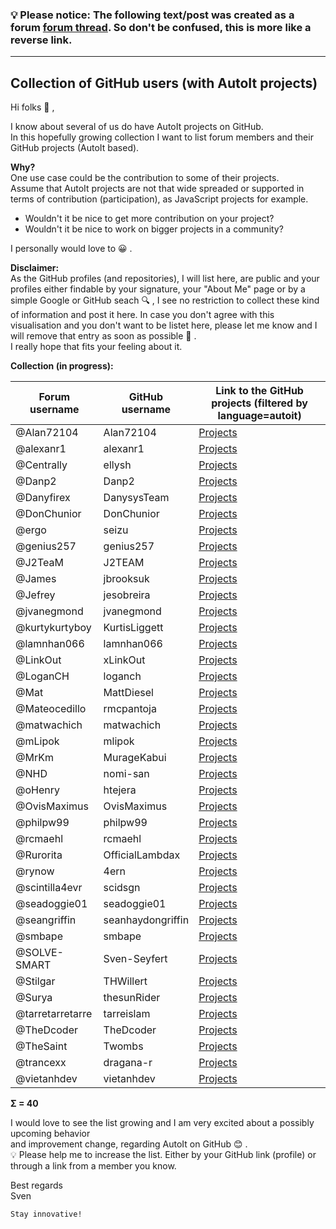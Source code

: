 ### 💡 Please notice: The following text/post was created as a forum [forum thread](https://www.autoitscript.com/forum/topic/209411-collection-of-github-users-with-autoit-projects). So don't be confused, this is more like a reverse link.

---

## Collection of GitHub users (with AutoIt projects)

Hi folks 👋 ,

I know about several of us do have AutoIt projects on GitHub.<br>
In this hopefully growing collection I want to list forum members and their GitHub projects (AutoIt based).

**Why?**<br>
One use case could be the contribution to some of their projects.<br>
Assume that AutoIt projects are not that wide spreaded or supported in terms of contribution (participation), as JavaScript projects for example.

- Wouldn't it be nice to get more contribution on your project?
- Wouldn't it be nice to work on bigger projects in a community?

I personally would love to 😀 .

**Disclaimer:**<br>
As the GitHub profiles (and repositories), I will list here, are public and your profiles either findable by your signature, your "About Me" page or by a simple Google or GitHub seach 🔍 , I see no restriction to collect these kind of information and post it here. In case you don't agree with this visualisation and you don't want to be listet here, please let me know and I will remove that entry as soon as possible 🤝 .<br>
I really hope that fits your feeling about it.

**Collection (in progress):**

| Forum username   | GitHub username   | Link to the GitHub projects (filtered by language=autoit)                                        |
| ---              | ---               | ---                                                                                              |
| @Alan72104       | Alan72104         | [Projects](https://github.com/Alan72104?tab=repositories&q=&type=&language=autoit&sort=)         |
| @alexanr1        | alexanr1          | [Projects](https://github.com/alexanr1?tab=repositories&q=&type=&language=autoit&sort=)          |
| @Centrally       | ellysh            | [Projects](https://github.com/ellysh?tab=repositories&q=&type=&language=autoit&sort=)            |
| @Danp2           | Danp2             | [Projects](https://github.com/Danp2?tab=repositories&q=&type=&language=autoit&sort=)             |
| @Danyfirex       | DanysysTeam       | [Projects](https://github.com/orgs/DanysysTeam/repositories?q=&type=all&language=autoit&sort=)   |
| @DonChunior      | DonChunior        | [Projects](https://github.com/DonChunior?tab=repositories&q=&type=&language=autoit&sort=)        |
| @ergo            | seizu             | [Projects](https://github.com/seizu?tab=repositories&q=&type=&language=autoit&sort=)             |
| @genius257       | genius257         | [Projects](https://github.com/genius257?tab=repositories&q=&type=&language=autoit&sort=)         |
| @J2TeaM          | J2TEAM            | [Projects](https://github.com/J2TEAM?tab=repositories&q=&type=&language=autoit&sort=)            |
| @James           | jbrooksuk         | [Projects](https://github.com/jbrooksuk?tab=repositories&q=&type=&language=autoit&sort=)         |
| @Jefrey          | jesobreira        | [Projects](https://github.com/jesobreira?tab=repositories&q=&type=&language=autoit&sort=)        |
| @jvanegmond      | jvanegmond        | [Projects](https://github.com/jvanegmond?tab=repositories&q=&type=&language=autoit&sort=)        |
| @kurtykurtyboy   | KurtisLiggett     | [Projects](https://github.com/KurtisLiggett?tab=repositories&q=&type=&language=autoit&sort=)     |
| @lamnhan066      | lamnhan066        | [Projects](https://github.com/lamnhan066?tab=repositories&q=&type=&language=autoit&sort=)        |
| @LinkOut         | xLinkOut          | [Projects](https://github.com/xLinkOut?tab=repositories&q=&type=&language=autoit&sort=)          |
| @LoganCH         | loganch           | [Projects](https://github.com/loganch/AutoIt-VSCode)                                             |
| @Mat             | MattDiesel        | [Projects](https://github.com/MattDiesel?tab=repositories&q=&type=&language=autoit&sort=)        |
| @Mateocedillo    | rmcpantoja        | [Projects](https://github.com/rmcpantoja?tab=repositories&q=&type=&language=autoit&sort=)        |
| @matwachich      | matwachich        | [Projects](https://github.com/matwachich?tab=repositories&q=&type=&language=autoit&sort=)        |
| @mLipok          | mlipok            | [Projects](https://github.com/mlipok?tab=repositories&q=&type=&language=autoit&sort=)            |
| @MrKm            | MurageKabui       | [Projects](https://github.com/MurageKabui?tab=repositories&q=&type=&language=autoit&sort=)       |
| @NHD             | nomi-san          | [Projects](https://github.com/nomi-san/true-autoit-multi-threading)                              |
| @oHenry          | htejera           | [Projects](https://github.com/htejera?tab=repositories&q=&type=&language=autoit&sort=)           |
| @OvisMaximus     | OvisMaximus       | [Projects](https://github.com/OvisMaximus?tab=repositories&q=&type=&language=autoit&sort=)       |
| @philpw99        | philpw99          | [Projects](https://github.com/philpw99?tab=repositories&q=&type=&language=autoit&sort=)          |
| @rcmaehl         | rcmaehl           | [Projects](https://github.com/rcmaehl?tab=repositories&q=&type=&language=autoit&sort=)           |
| @Rurorita        | OfficialLambdax   | [Projects](https://github.com/OfficialLambdax?tab=repositories&q=&type=&language=autoit&sort=)   |
| @rynow           | 4ern              | [Projects](https://github.com/4ern?tab=repositories&q=&type=&language=autoit&sort=)              |
| @scintilla4evr   | scidsgn           | [Projects](https://github.com/scidsgn?tab=repositories&q=&type=&language=autoit&sort=)           |
| @seadoggie01     | seadoggie01       | [Projects](https://github.com/seadoggie01?tab=repositories&q=&type=&language=autoit&sort=)       |
| @seangriffin     | seanhaydongriffin | [Projects](https://github.com/seanhaydongriffin?tab=repositories&q=&type=&language=autoit&sort=) |
| @smbape          | smbape            | [Projects](https://github.com/smbape?tab=repositories&q=&type=&language=autoit&sort=)            |
| @SOLVE-SMART     | Sven-Seyfert      | [Projects](https://github.com/Sven-Seyfert?tab=repositories&q=&type=&language=autoit&sort=)      |
| @Stilgar         | THWillert         | [Projects](https://github.com/THWillert?tab=repositories&q=&type=&language=autoit&sort=)         |
| @Surya           | thesunRider       | [Projects](https://github.com/thesunRider?tab=repositories&q=&type=&language=autoit&sort=)       |
| @tarretarretarre | tarreislam        | [Projects](https://github.com/tarreislam?tab=repositories&q=&type=&language=autoit&sort=)        |
| @TheDcoder       | TheDcoder         | [Projects](https://github.com/TheDcoder?tab=repositories&q=&type=&language=autoit&sort=)         |
| @TheSaint        | Twombs            | [Projects](https://github.com/Twombs?tab=repositories&q=&type=&language=autoit&sort=)            |
| @trancexx        | dragana-r         | [Projects](https://github.com/dragana-r?tab=repositories&q=&type=&language=autoit&sort=)         |
| @vietanhdev      | vietanhdev        | [Projects](https://github.com/vietanhdev?tab=repositories&q=&type=&language=autoit&sort=)        |

**Σ = 40**

I would love to see the list growing and I am very excited about a possibly upcoming behavior<br>
and improvement change, regarding AutoIt on GitHub 😊 .<br>
💡 Please help me to increase the list. Either by your GitHub link (profile) or through a link from a member you know.

Best regards<br>
Sven

    Stay innovative!
